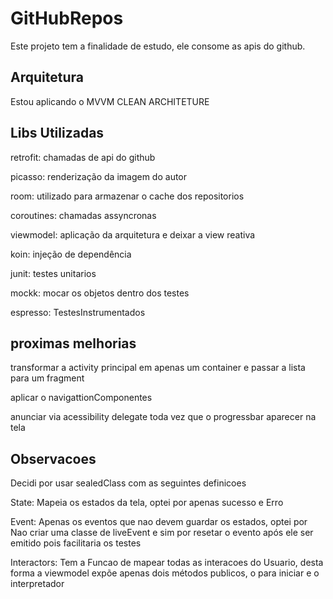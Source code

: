 # GitHubRepos

Este projeto tem a finalidade de estudo, ele consome as apis do github.


## Arquitetura

Estou aplicando o MVVM CLEAN ARCHITETURE


## Libs Utilizadas

retrofit: chamadas de api do github

picasso: renderização da imagem do autor

room: utilizado para armazenar o cache dos repositorios

coroutines: chamadas assyncronas

viewmodel: aplicação da arquitetura e deixar a view reativa

koin: injeção de dependência

junit: testes unitarios

mockk: mocar os objetos dentro dos testes

espresso: TestesInstrumentados



## proximas melhorias
transformar a activity principal em apenas um container e passar a lista para um fragment

aplicar o navigattionComponentes

anunciar via acessibility delegate toda vez que o progressbar aparecer na tela

## Observacoes
Decidi por usar sealedClass com as seguintes definicoes

State: Mapeia os estados da tela, optei por apenas sucesso e Erro

Event: Apenas os eventos que nao devem guardar os estados, optei por Nao criar uma classe de liveEvent e sim por resetar o evento após ele ser emitido pois facilitaria os testes

Interactors: Tem a Funcao de mapear todas as interacoes do Usuario, desta forma a viewmodel expõe apenas dois métodos publicos, o para iniciar e o interpretador

